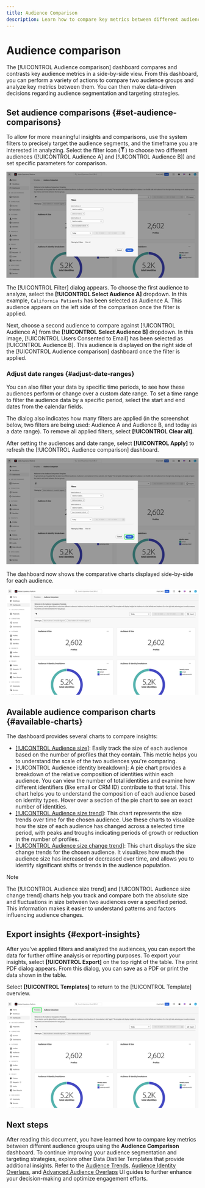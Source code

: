 ```yaml
---
title: Audience Comparison
description: Learn how to compare key metrics between different audience groups using the Audience Comparison dashboard. Set audience filters, analyze trends, and export insights for data-driven decisions
---
```

# Audience comparison

The [!UICONTROL Audience comparison] dashboard compares and contrasts key audience metrics in a side-by-side view. From this dashboard, you can perform a variety of actions to compare two audience groups and analyze key metrics between them. You can then make data-driven decisions regarding audience segmentation and targeting strategies.

## Set audience comparisons {#set-audience-comparisons}

To allow for more meaningful insights and comparisons, use the system filters to precisely target the audience segments, and the timeframe you are interested in analyzing. Select the filter icon (![The filter icon.](../../../images/icons/filter-icon-white.png)) to choose two different audiences ([!UICONTROL Audience A] and [!UICONTROL Audience B]) and set specific parameters for comparison. 

![The Filters dialog on the Audience comparison dashboard.](../../images/sql-insights-query-pro-mode/templates/audience-comparison-filters.png)

The [!UICONTROL Filter] dialog appears. To choose the first audience to analyze, select the **[!UICONTROL Select Audience A]** dropdown. In this example, `California Patients` has been selected as Audience A. This audience appears on the left side of the comparison once the filter is applied.

Next, choose a second audience to compare against [!UICONTROL Audience A] from the **[!UICONTROL Select Audience B]** dropdown. In this image, [!UICONTROL Users Consented to Email] has been selected as [!UICONTROL Audience B]. This audience is displayed on the right side of the [!UICONTROL Audience comparison] dashboard once the filter is applied.

### Adjust date ranges {#adjust-date-ranges}

You can also filter your data by specific time periods, to see how these audiences perform or change over a custom date range. To set a time range to filter the audience data by a specific period, select the start and end dates from the calendar fields.

The dialog also indicates how many filters are applied (in the screenshot below, two filters are being used: Audience A and Audience B, and today as a date range). To remove all applied filters, select **[!UICONTROL Clear all]**.

After setting the audiences and date range, select **[!UICONTROL Apply]** to refresh the [!UICONTROL Audience comparison] dashboard.

![The Filters dialog on the Audience comparison dashboard with Apply highlighted.](../../images/sql-insights-query-pro-mode/templates/audience-comparison-filters-apply.png)

The dashboard now shows the comparative charts displayed side-by-side for each audience.

![The Audience comparison dashboard with several charts comparing metrics for each audience.](../../images/sql-insights-query-pro-mode/templates/audience-comparison-dashboard.png)

## Available audience comparison charts {#available-charts}

<!-- Potentially could expand this section to include images of each widget.  -->

The dashboard provides several charts to compare insights:

- [[!UICONTROL Audience size]](../../guides/audiences.md#audience-size): Easily track the size of each audience based on the number of profiles that they contain. This metric helps you to understand the scale of the two audiences you're comparing.
- [!UICONTROL Audience identity breakdown]: A pie chart provides a breakdown of the relative composition of identities within each audience. You can view the number of total identities and examine how different identifiers (like email or CRM ID) contribute to that total. This chart helps you to understand the composition of each audience based on identity types. Hover over a section of the pie chart to see an exact number of identities.  
- [[!UICONTROL Audience size trend]](../../guides/audiences.md#audience-size-trend): This chart represents the size trends over time for the chosen audience. Use these charts to visualize how the size of each audience has changed across a selected time period, with peaks and troughs indicating periods of growth or reduction in the number of profiles.
- [[!UICONTROL Audience size change trend]](../../guides/audiences.md#audience-size-change-trend): This chart displays the size change trends for the chosen audience. It visualizes how much the audience size has increased or decreased over time, and allows you to identify significant shifts or trends in the audience population.

>[!NOTE]
>
>The [!UICONTROL Audience size trend] and [!UICONTROL Audience size change trend] charts help you track and compare both the absolute size and fluctuations in size between two audiences over a specified period. This information makes it easier to understand patterns and factors influencing audience changes.

## Export insights {#export-insights}

After you've applied filters and analyzed the audiences, you can export the data for further offline analysis or reporting purposes. To export your insights, select **[!UICONTROL Export]** on the top right of the table. The print PDF dialog appears. From this dialog, you can save as a PDF or print the data shown in the table.

Select **[!UICONTROL Templates]** to return to the [!UICONTROL Template] overview.

![The Advanced Audience Overlaps view with Templates highlighted.](../../images/sql-insights-query-pro-mode/templates/navigation.png)

## Next steps

After reading this document, you have learned how to compare key metrics between different audience groups using the **Audience Comparison** dashboard. To continue improving your audience segmentation and targeting strategies, explore other Data Distiller Templates that provide additional insights. Refer to the [Audience Trends](./trends.md), [Audience Identity Overlaps](./identity-overlaps.md), and [Advanced Audience Overlaps](./overlaps.md) UI guides to further enhance your decision-making and optimize engagement efforts.

